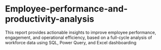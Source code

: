 # Employee-performance-and-productivity-analysis
This report provides actionable insights to improve employee performance, engagement, and operational efficiency, based on a full-cycle analysis of workforce data using SQL, Power Query, and Excel dashboarding
